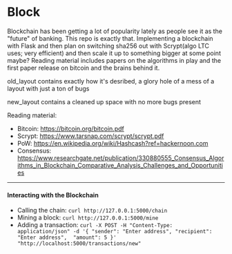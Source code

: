 # Block
Blockchain has been getting a lot of popularity lately as people see it as the "future" of banking. This repo is exactly that. Implementing a blockchain with Flask and then plan on switching sha256 out with Scrypt(algo LTC uses; very efficient) and then scale it up to something bigger at some point maybe? Reading material includes papers on the algorithms in play and the first paper release on bitcoin and the brains behind it.

old_layout contains exactly how it's desribed, a glory hole of a mess of a layout with just a ton of bugs

new_layout contains a cleaned up space with no more bugs present

Reading material:
- Bitcoin: https://bitcoin.org/bitcoin.pdf
- Scrypt: https://www.tarsnap.com/scrypt/scrypt.pdf
- PoW: https://en.wikipedia.org/wiki/Hashcash?ref=hackernoon.com
- Consensus: https://www.researchgate.net/publication/330880555_Consensus_Algorithms_in_Blockchain_Comparative_Analysis_Challenges_and_Opportunities

-----
#### Interacting with the Blockchain

- Calling the chain: `curl http://127.0.0.1:5000/chain`
- Mining a block: `curl http://127.0.0.1:5000/mine`
- Adding a transaction: `curl -X POST -H "Content-Type: application/json" -d '{
 "sender": "Enter address",
 "recipient": "Enter address", 
 "amount": 5
}' "http://localhost:5000/transactions/new"`
